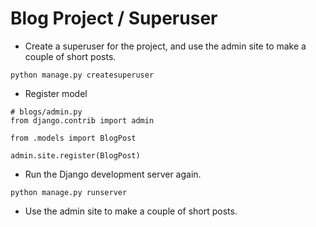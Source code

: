 Blog Project / Superuser 
========================================================

* Create a superuser for the project, and use the admin site to make a couple of short posts. 

```shell
python manage.py createsuperuser
```

* Register model 
```python3
# blogs/admin.py
from django.contrib import admin

from .models import BlogPost

admin.site.register(BlogPost)
```

* Run the Django development server again.
```shell
python manage.py runserver
```

* Use the admin site to make a couple of short posts.
